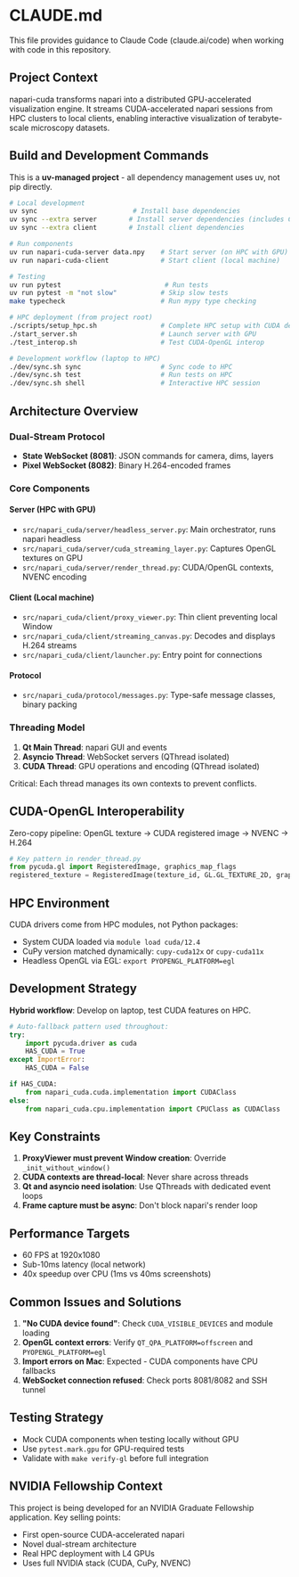 # CLAUDE.md

This file provides guidance to Claude Code (claude.ai/code) when working with code in this repository.

## Project Context

napari-cuda transforms napari into a distributed GPU-accelerated visualization engine. It streams CUDA-accelerated napari sessions from HPC clusters to local clients, enabling interactive visualization of terabyte-scale microscopy datasets.

## Build and Development Commands

This is a **uv-managed project** - all dependency management uses uv, not pip directly.

```bash
# Local development
uv sync                        # Install base dependencies
uv sync --extra server        # Install server dependencies (includes CUDA)
uv sync --extra client        # Install client dependencies

# Run components
uv run napari-cuda-server data.npy    # Start server (on HPC with GPU)
uv run napari-cuda-client             # Start client (local machine)

# Testing
uv run pytest                          # Run tests
uv run pytest -m "not slow"           # Skip slow tests
make typecheck                        # Run mypy type checking

# HPC deployment (from project root)
./scripts/setup_hpc.sh                # Complete HPC setup with CUDA detection
./start_server.sh                     # Launch server with GPU
./test_interop.sh                     # Test CUDA-OpenGL interop

# Development workflow (laptop to HPC)
./dev/sync.sh sync                    # Sync code to HPC
./dev/sync.sh test                    # Run tests on HPC
./dev/sync.sh shell                   # Interactive HPC session
```

## Architecture Overview

### Dual-Stream Protocol
- **State WebSocket (8081)**: JSON commands for camera, dims, layers
- **Pixel WebSocket (8082)**: Binary H.264-encoded frames

### Core Components

#### Server (HPC with GPU)
- `src/napari_cuda/server/headless_server.py`: Main orchestrator, runs napari headless
- `src/napari_cuda/server/cuda_streaming_layer.py`: Captures OpenGL textures on GPU
- `src/napari_cuda/server/render_thread.py`: CUDA/OpenGL contexts, NVENC encoding

#### Client (Local machine)
- `src/napari_cuda/client/proxy_viewer.py`: Thin client preventing local Window
- `src/napari_cuda/client/streaming_canvas.py`: Decodes and displays H.264 streams
- `src/napari_cuda/client/launcher.py`: Entry point for connections

#### Protocol
- `src/napari_cuda/protocol/messages.py`: Type-safe message classes, binary packing

### Threading Model
1. **Qt Main Thread**: napari GUI and events
2. **Asyncio Thread**: WebSocket servers (QThread isolated)
3. **CUDA Thread**: GPU operations and encoding (QThread isolated)

Critical: Each thread manages its own contexts to prevent conflicts.

## CUDA-OpenGL Interoperability

Zero-copy pipeline: OpenGL texture → CUDA registered image → NVENC → H.264

```python
# Key pattern in render_thread.py
from pycuda.gl import RegisteredImage, graphics_map_flags
registered_texture = RegisteredImage(texture_id, GL.GL_TEXTURE_2D, graphics_map_flags.READ_ONLY)
```

## HPC Environment

CUDA drivers come from HPC modules, not Python packages:
- System CUDA loaded via `module load cuda/12.4`
- CuPy version matched dynamically: `cupy-cuda12x` or `cupy-cuda11x`
- Headless OpenGL via EGL: `export PYOPENGL_PLATFORM=egl`

## Development Strategy

**Hybrid workflow**: Develop on laptop, test CUDA features on HPC.

```python
# Auto-fallback pattern used throughout:
try:
    import pycuda.driver as cuda
    HAS_CUDA = True
except ImportError:
    HAS_CUDA = False

if HAS_CUDA:
    from napari_cuda.cuda.implementation import CUDAClass
else:
    from napari_cuda.cpu.implementation import CPUClass as CUDAClass
```

## Key Constraints

1. **ProxyViewer must prevent Window creation**: Override `_init_without_window()`
2. **CUDA contexts are thread-local**: Never share across threads
3. **Qt and asyncio need isolation**: Use QThreads with dedicated event loops
4. **Frame capture must be async**: Don't block napari's render loop

## Performance Targets

- 60 FPS at 1920x1080
- Sub-10ms latency (local network)
- 40x speedup over CPU (1ms vs 40ms screenshots)

## Common Issues and Solutions

1. **"No CUDA device found"**: Check `CUDA_VISIBLE_DEVICES` and module loading
2. **OpenGL context errors**: Verify `QT_QPA_PLATFORM=offscreen` and `PYOPENGL_PLATFORM=egl`
3. **Import errors on Mac**: Expected - CUDA components have CPU fallbacks
4. **WebSocket connection refused**: Check ports 8081/8082 and SSH tunnel

## Testing Strategy

- Mock CUDA components when testing locally without GPU
- Use `pytest.mark.gpu` for GPU-required tests
- Validate with `make verify-gl` before full integration

## NVIDIA Fellowship Context

This project is being developed for an NVIDIA Graduate Fellowship application. Key selling points:
- First open-source CUDA-accelerated napari
- Novel dual-stream architecture
- Real HPC deployment with L4 GPUs
- Uses full NVIDIA stack (CUDA, CuPy, NVENC)

